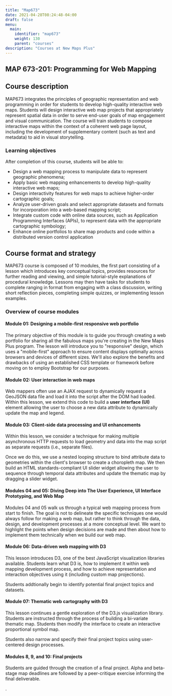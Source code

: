 ```yaml
---
title: "Map673"
date: 2021-04-28T08:24:48-04:00
draft: false
menu:
  main:
    identifier: "map673"
    weight: 130 
    parent: "courses"
description: "Courses at New Maps Plus"
---
```


<main>
<section class="py-3 container">

# MAP 673-201: Programming for Web Mapping

## Course description

MAP673 integrates the principles of geographic representation and web programming in order for students to develop high-quality interactive web maps. Students will design interactive web map projects that appropriately represent spatial data in order to serve end-user goals of map engagement and visual communication. The course will train students to compose interactive maps within the context of a coherent web page layout, including the development of supplementary content (such as text and metadata) to aid in visual storytelling.

### Learning objectives

After completion of this course, students will be able to:

* Design a web mapping process to manipulate data to represent geographic phenomena;
* Apply basic web mapping enhancements to develop high-quality interactive web maps;
* Design interactivity features for web maps to achieve higher-order cartographic goals;
* Analyze user-driven goals and select appropriate datasets and formats for incorporation into a web-based mapping script;
* Integrate custom code with online data sources, such as Application Programming Interfaces (APIs), to represent data with the appropriate cartographic symbology;
* Enhance online portfolios to share map products and code within a distributed version control application

## Course format and strategy

MAP673 course is composed of 10 modules, the first part consisting of a lesson which introduces key conceptual topics, provides resources for further reading and viewing, and simple tutorial-style explanations of procedural knowledge. Lessons may then have tasks for students to complete ranging in format from engaging with a class discussion, writing short reflection pieces, completing simple quizzes, or implementing lesson examples.

### Overview of course modules

#### Module 01: Designing a mobile-first responsive web portfolio

The primary objective of this module is to guide you through creating a web portfolio for sharing all the fabulous maps you're creating in the New Maps Plus program. The lesson will introduce you to "responsive" design, which uses a "mobile-first" approach to ensure content displays optimally across browsers and devices of different sizes. We'll also explore the benefits and drawbacks of using an established CSS template or framework before moving on to employ Bootstrap for our purposes.

#### Module 02: User interaction in web maps

Web mappers often use an AJAX request to dynamically request a GeoJSON data file and load it into the script after the DOM had loaded. Within this lesson, we extend this code to build a **user interface (UI)** element allowing the user to choose a new data attribute to dynamically update the map and legend.

#### Module 03: Client-side data processing and UI enhancements

Within this lesson, we consider a technique for making multiple asynchronous HTTP requests to load geometry and data into the map script as separate requests (i.e., separate files).

Once we do this, we use a nested looping structure to bind attribute data to geometries within the client's browser to create a choropleth map. We then build an HTML standards-compliant UI slider widget allowing the user to sequence through temporal data attributes and update the thematic map by dragging a slider widget.

#### Modules 04 and 05: Diving Deep into The User Experience, UI Interface Prototyping, and Web Map

Modules 04 and 05 walk us through a typical web mapping process from start to finish. The goal is not to delineate the specific techniques one would always follow for making a web map, but rather to think through the data, design, and development processes at a more conceptual level. We want to highlight the points when design decisions are made and then about how to implement them technically when we build our web map.

#### Module 06: Data-driven web mapping with D3

This lesson introduces D3, one of the best JavaScript visualization libraries available. Students learn what D3 is, how to implement it within web mapping development process, and how to achieve representation and interaction objectives using it (including custom map projections).

Students addtionally begin to identify potential final project topics and datasets.

#### Module 07: Thematic web cartography with D3

This lesson continues a gentle exploration of the D3.js visualization library. Students are instructed through the process of building a bi-variate thematic map. Students then modify the interface to create an interactive proportional symbol map.

Students also narrow and specify their final project topics using user-centered design processes.

#### Modules 8, 9, and 10: Final projects

Students are guided through the creation of a final project. Alpha and beta-stage map deadlines are followed by a peer-critique exercise informing the final deliverable.

.
</section>
</main>